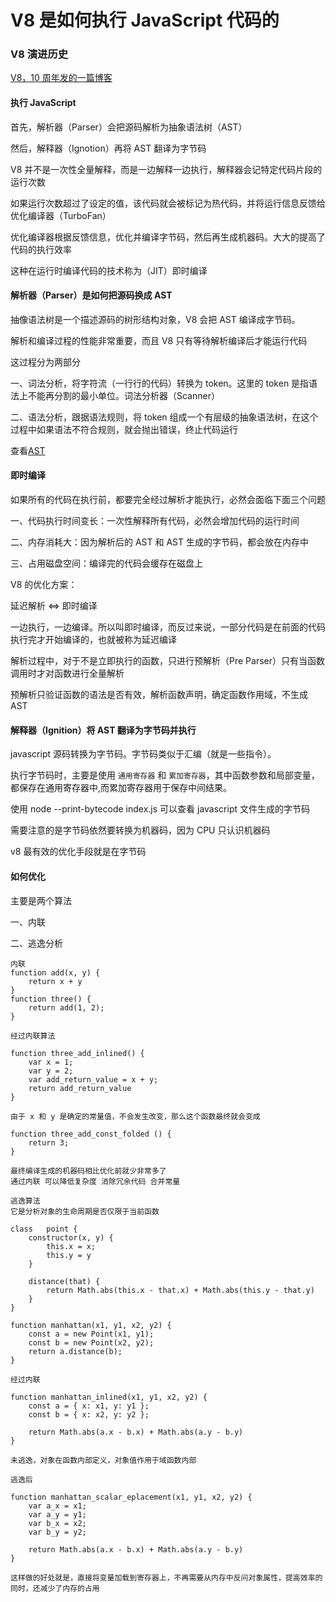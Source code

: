 # V8 是如何执行 JavaScript 代码的

### V8 演进历史

[V8，10 周年发的一篇博客](https://v8.dev/blog/10-years)

#### 执行 JavaScript

首先，解析器（Parser）会把源码解析为抽象语法树（AST）

然后，解释器（Ignotion）再将 AST 翻译为字节码

V8 并不是一次性全量解释，而是一边解释一边执行，解释器会记特定代码片段的运行次数

如果运行次数超过了设定的值，该代码就会被标记为热代码，并将运行信息反馈给优化编译器（TurboFan）

优化编译器根据反馈信息，优化并编译字节码，然后再生成机器码。大大的提高了代码的执行效率

这种在运行时编译代码的技术称为（JIT）即时编译

#### 解析器（Parser）是如何把源码换成 AST

抽像语法树是一个描述源码的树形结构对象，V8 会把 AST 编译成字节码。

解析和编译过程的性能非常重要，而且 V8 只有等待解析编译后才能运行代码

这过程分为两部分

一、词法分析，将字符流（一行行的代码）转换为 token。这里的 token 是指语法上不能再分割的最小单位。词法分析器（Scanner）

二、语法分析，跟据语法规则，将 token 组成一个有层级的抽象语法树，在这个过程中如果语法不符合规则，就会抛出错误，终止代码运行

查看[AST](https://astexplorer.net/)

#### 即时编译

如果所有的代码在执行前，都要完全经过解析才能执行，必然会面临下面三个问题

一、代码执行时间变长：一次性解释所有代码，必然会增加代码的运行时间

二、内存消耗大：因为解析后的 AST 和 AST 生成的字节码，都会放在内存中

三、占用磁盘空间：编译完的代码会缓存在磁盘上

V8 的优化方案：

延迟解析 <=> 即时编译

一边执行，一边编译。所以叫即时编译，而反过来说，一部分代码是在前面的代码执行完才开始编译的，也就被称为延迟编译

解析过程中，对于不是立即执行的函数，只进行预解析（Pre Parser）只有当函数调用时才对函数进行全量解析

预解析只验证函数的语法是否有效，解析函数声明，确定函数作用域，不生成 AST

#### 解释器（Ignition）将 AST 翻译为字节码并执行

javascript 源码转换为字节码。字节码类似于汇编（就是一些指令）。

执行字节码时，主要是使用 `通用寄存器` 和 `累加寄存器`，其中函数参数和局部变量，都保存在通用寄存器中,而累加寄存器用于保存中间结果。

使用 node --print-bytecode index.js 可以查看 javascript 文件生成的字节码

需要注意的是字节码依然要转换为机器码，因为 CPU 只认识机器码

v8 最有效的优化手段就是在字节码

#### 如何优化

主要是两个算法

一、内联

二、逃逸分析

```
内联
function add(x, y) {
	return x + y
}
function three() {
	return add(1, 2);
}

经过内联算法

function three_add_inlined() {
	var x = 1;
	var y = 2;
	var add_return_value = x + y;
	return add_return_value
}

由于 x 和 y 是确定的常量值，不会发生改变，那么这个函数最终就会变成

function three_add_const_folded () {
	return 3;
}

最终编译生成的机器码相比优化前就少非常多了
通过内联 可以降低复杂度 消除冗余代码 合并常量
```

```
逃逸算法
它是分析对象的生命周期是否仅限于当前函数

class	point {
	constructor(x, y) {
		this.x = x;
		this.y = y
	}

	distance(that) {
		return Math.abs(this.x - that.x) + Math.abs(this.y - that.y)
	}
}

function manhattan(x1, y1, x2, y2) {
	const a = new Point(x1, y1);
	const b = new Point(x2, y2);
	return a.distance(b);
}

经过内联

function manhattan_inlined(x1, y1, x2, y2) {
	const a = { x: x1, y: y1 };
	const b = { x: x2, y: y2 };

	return Math.abs(a.x - b.x) + Math.abs(a.y - b.y)
}

未逃逸，对象在函数内部定义，对象值作用于域函数内部

逃逸后

function manhattan_scalar_eplacement(x1, y1, x2, y2) {
	var a_x = x1;
	var a_y = y1;
	var b_x = x2;
	var b_y = y2;

	return Math.abs(a.x - b.x) + Math.abs(a.y - b.y)
}

这样做的好处就是，直接将变量加载到寄存器上，不再需要从内存中反问对象属性，提高效率的同时，还减少了内存的占用
```
